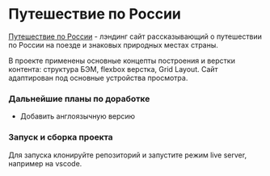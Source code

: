# Путешествие по России

[Путешествие по России](https://konstabartosh.github.io/russian-travel/) - лэндинг сайт рассказывающий о путешествии по России на поезде и знаковых природных местах страны.

В проекте применены основные концепты построения и верстки контента: структура БЭМ, flexbox верстка, Grid Layout. Cайт адаптирован под основные устройства просмотра. 

### Дальнейшие планы по доработке

- Добавить англоязычную версию

### Запуск и сборка проекта

Для запуска клонируйте репозиторий и запустите режим live server, например на vscode. 